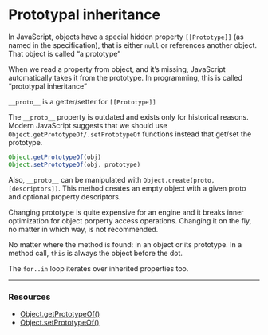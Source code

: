 # Prototypal inheritance

In JavaScript, objects have a special hidden property `[[Prototype]]` (as named in the specification), that is either `null` or references another object. That object is called “a prototype”

When we read a property from object, and it’s missing, JavaScript automatically takes it from the prototype. In programming, this is called “prototypal inheritance”

`__proto__` is a getter/setter for `[[Prototype]]`

The `__proto__` property is outdated and exists only for historical reasons. Modern JavaScript suggests that we should use `Object.getPrototypeOf/.setPrototypeOf` functions instead that get/set the prototype.

```js
Object.getPrototypeOf(obj)
Object.setPrototypeOf(obj, prototype)
```

Also, `__proto__` can be manipulated with `Object.create(proto, [descriptors])`. This method creates an empty object with a given proto and optional property descriptors.

Changing prototype is quite expensive for an engine and it breaks inner optimization for object porperty access operations. Changing it on the fly, no matter in which way, is not recommended.

No matter where the method is found: in an object or its prototype. In a method call, `this` is always the object before the dot.

The `for..in` loop iterates over inherited properties too.

--- 

### Resources

- [Object.getPrototypeOf()](https://developer.mozilla.org/en-US/docs/Web/JavaScript/Reference/Global_Objects/Object/getPrototypeOf)
- [Object.setPrototypeOf()](https://developer.mozilla.org/en-US/docs/Web/JavaScript/Reference/Global_Objects/Object/setPrototypeOf)
